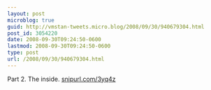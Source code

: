 ```yaml
---
layout: post
microblog: true
guid: http://vmstan-tweets.micro.blog/2008/09/30/940679304.html
post_id: 3054220
date: 2008-09-30T09:24:50-0600
lastmod: 2008-09-30T09:24:50-0600
type: post
url: /2008/09/30/940679304.html
---
```

Part 2. The inside.  [snipurl.com/3yq4z](http://snipurl.com/3yq4z)

